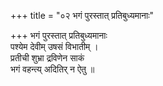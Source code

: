 +++
title = "०२ भगं पुरस्तात् प्रतिबुध्यमानाः"

+++
भगं पुरस्तात् प्रतिबुध्यमानाः  
पश्येम देवीम् उषसं विभातीम् ।  
प्रतीची शुभ्रा द्रविणेन साकं  
भगं वहन्त्य् अदितिर् न ऐतु ॥